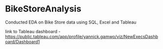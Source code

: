 # BikeStoreAnalysis
Conducted EDA on Bike Store data using SQL, Excel and Tableau 

link to Tableau dashboard - https://public.tableau.com/app/profile/yannick.gamwo/viz/NewExecsDashboard/Dashboard1
